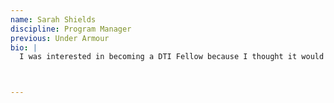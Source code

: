 ```yaml
---
name: Sarah Shields
discipline: Program Manager
previous: Under Armour
bio: |
  I was interested in becoming a DTI Fellow because I thought it would be exciting to be able to contribute to change in my community.  I live in south Austin, where I have two dogs and a front yard garden. I am an active volunteer for The Seedling Foundation and Austin Regional Science Festival.



---
```


